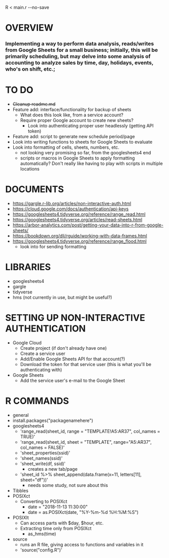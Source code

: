 R < main.r --no-save
# OVERVIEW
### Implementing a way to perform data analysis, reads/writes from Google Sheets for a small business; initially, this will be primarily scheduling, but may delve into some analysis of accounting to analyze sales by time, day, holidays, events, who's on shift, etc.;
# TO DO
*  ~~Cleanup readme.md~~
*  Feature add: interface/functionality for backup of sheets
   *  What does this look like, from a service account?
   *  Require proper Google account to create new sheets?
      *  Look into authenticating proper user headlessly (getting API token)
*  Feature add: script to generate new schedule period/page
*  Look into writing functions to sheets for Google Sheets to evaluate
*  Look into formatting of cells, sheets, numbers, etc.
   *  not looking very promising so far, from the googlesheets4 end
   *  scripts or macros in Google Sheets to apply formatting automatically? Don't really like having to play with scripts in multiple locations
# DOCUMENTS
* https://gargle.r-lib.org/articles/non-interactive-auth.html
* https://cloud.google.com/docs/authentication/api-keys
* https://googlesheets4.tidyverse.org/reference/range_read.html
* https://googlesheets4.tidyverse.org/articles/read-sheets.html
* https://arbor-analytics.com/post/getting-your-data-into-r-from-google-sheets/
* https://bookdown.org/dli/rguide/working-with-data-frames.html
* https://googlesheets4.tidyverse.org/reference/range_flood.html
  * look into for sending formatting
# LIBRARIES
* googlesheets4
* gargle
* tidyverse
* hms (not currently in use, but might be useful?)
# SETTING UP NON-INTERACTIVE AUTHENTICATION
   * Google Cloud
     * Create project (if don't already have one)
     * Create a service user
     * Add/Enable Google Sheets API for that account(?)
     * Download the token for that service user (this is what you'll be authenticating with)
   * Google Sheets
     * Add the service user's e-mail to the Google Sheet
# R COMMANDS
* general
* install.packages("packagenamehere")
* googlesheets4
   *  'range_read(sheet_id, range = "TEMPLATE!A5:AR37", col_names = TRUE)'
   *  'range_read(sheet_id, sheet = "TEMPLATE", range="A5:AR37", col_names = FALSE)'
   *  'sheet_properties(ssid)'
   *  'sheet_names(ssid)'
   *  'sheet_write(df, ssid)'
      *  creates a new tab/page
   *  'sheet_id %>% sheet_append(data.frame(x=11, letters[11], sheet="df"))'
      *  needs some study, not sure about this
*  Tibbles
*  POSIXct
   *  Converting to POSIXct
      *  date = "2018-11-13 11:30:00"
      *  date = as.POSIXct(date, "%Y-%m-%d %H:%M:%S")
*  POSIXlt
   *  Can access parts with $day, $hour, etc.
   *  Extracting time only from POSIXct
      *  as_hms(time)
*  source
   *  runs an R file, giving access to functions and variables in it
   *  'source("config.R")'
